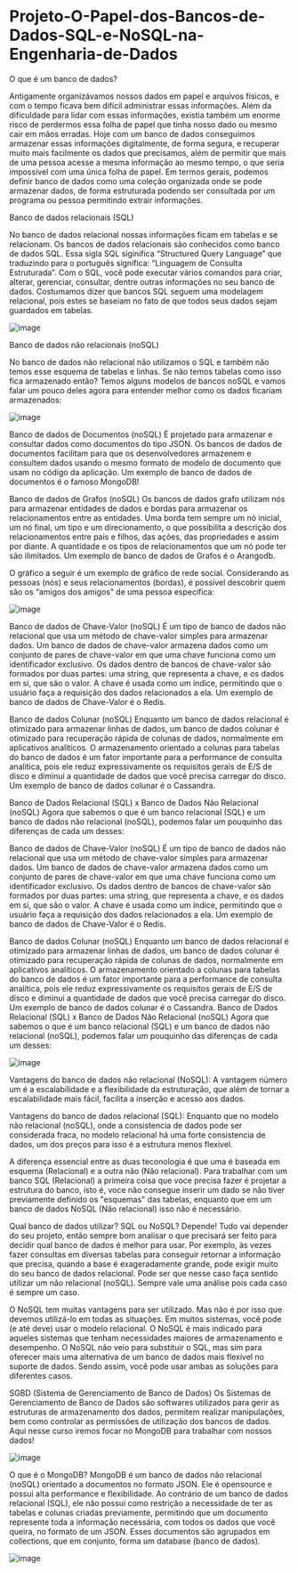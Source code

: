 # Projeto-O-Papel-dos-Bancos-de-Dados-SQL-e-NoSQL-na-Engenharia-de-Dados


O que é um banco de dados?

Antigamente organizávamos nossos dados em papel e arquivos físicos, e com o tempo ficava bem difícil administrar essas informações. Além da dificuldade para lidar com essas informações, existia também um enorme risco de perdermos essa folha de papel que tinha nosso dado ou mesmo cair em mãos erradas. Hoje com um banco de dados conseguimos armazenar essas informações digitalmente, de forma segura, e recuperar muito mais facilmente os dados que precisamos, além de permitir que mais de uma pessoa acesse a mesma informação ao mesmo tempo, o que seria impossível com uma única folha de papel.
Em termos gerais, podemos definir banco de dados como uma coleção organizada onde se pode armazenar dados, de forma estruturada podendo ser consultada por um programa ou pessoa permitindo extrair informações.

Banco de dados relacionais (SQL)

No banco de dados relacional nossas informações ficam em tabelas e se relacionam. Os bancos de dados relacionais são conhecidos como banco de dados SQL. Essa sigla SQL siginifica “Structured Query Language” que traduzindo para o português significa: “Linguagem de Consulta Estruturada”. Com o SQL, você pode executar vários comandos para criar, alterar, gerenciar, consultar, dentre outras informações no seu banco de dados. Costumamos dizer que bancos SQL seguem uma modelagem relacional, pois estes se baseiam no fato de que todos seus dados sejam guardados em tabelas.

![image](https://user-images.githubusercontent.com/101484328/191639358-5b71da1d-0142-4d17-a648-9229064243bc.png)

Banco de dados não relacionais (noSQL)

No banco de dados não relacional não utilizamos o SQL e também não temos esse esquema de tabelas e linhas. Se não temos tabelas como isso fica armazenado então? Temos alguns modelos de bancos noSQL e vamos falar um pouco deles agora para entender melhor como os dados ficariam armazenados:

![image](https://user-images.githubusercontent.com/101484328/191639479-0aab8808-c160-4908-afa3-a29775eac8ef.png)

Banco de dados de Documentos (noSQL)
É projetado para armazenar e consultar dados como documentos do tipo JSON. Os bancos de dados de documentos facilitam para que os desenvolvedores armazenem e consultem dados usando o mesmo formato de modelo de documento que usam no código da aplicação. Um exemplo de banco de dados de documentos é o famoso MongoDB!

Banco de dados de Grafos (noSQL)
Os bancos de dados grafo utilizam nós para armazenar entidades de dados e bordas para armazenar os relacionamentos entre as entidades. Uma borda tem sempre um nó inicial, um nó final, um tipo e um direcionamento, o que possibilita a descrição dos relacionamentos entre pais e filhos, das ações, das propriedades e assim por diante. A quantidade e os tipos de relacionamentos que um nó pode ter são ilimitados. Um exemplo de banco de dados de Grafos é o Arangodb.

O gráfico a seguir é um exemplo de gráfico de rede social. Considerando as pessoas (nós) e seus relacionamentos (bordas), é possível descobrir quem são os “amigos dos amigos” de uma pessoa específica:

![image](https://user-images.githubusercontent.com/101484328/191639838-8a3034e0-5a84-45b2-9dcf-a797248bdcaf.png)

Banco de dados de Chave-Valor (noSQL)
É um tipo de banco de dados não relacional que usa um método de chave-valor simples para armazenar dados. Um banco de dados de chave-valor armazena dados como um conjunto de pares de chave-valor em que uma chave funciona como um identificador exclusivo. Os dados dentro de bancos de chave-valor são formados por duas partes: uma string, que representa a chave, e os dados em si, que são o valor. A chave é usada como um índice, permitindo que o usuário faça a requisição dos dados relacionados a ela. Um exemplo de banco de dados de Chave-Valor é o Redis.

Banco de dados Colunar (noSQL)
Enquanto um banco de dados relacional é otimizado para armazenar linhas de dados, um banco de dados colunar é otimizado para recuperação rápida de colunas de dados, normalmente em aplicativos analíticos. O armazenamento orientado a colunas para tabelas do banco de dados é um fator importante para a performance de consulta analítica, pois ele reduz expressivamente os requisitos gerais de E/S de disco e diminui a quantidade de dados que você precisa carregar do disco. Um exemplo de banco de dados colunar é o Cassandra.

Banco de Dados Relacional (SQL) x Banco de Dados Não Relacional (noSQL)
Agora que sabemos o que é um banco relacional (SQL) e um banco de dados não relacional (noSQL), podemos falar um pouquinho das diferenças de cada um desses:

Banco de dados de Chave-Valor (noSQL)
É um tipo de banco de dados não relacional que usa um método de chave-valor simples para armazenar dados. Um banco de dados de chave-valor armazena dados como um conjunto de pares de chave-valor em que uma chave funciona como um identificador exclusivo. Os dados dentro de bancos de chave-valor são formados por duas partes: uma string, que representa a chave, e os dados em si, que são o valor. A chave é usada como um índice, permitindo que o usuário faça a requisição dos dados relacionados a ela. Um exemplo de banco de dados de Chave-Valor é o Redis.

Banco de dados Colunar (noSQL)
Enquanto um banco de dados relacional é otimizado para armazenar linhas de dados, um banco de dados colunar é otimizado para recuperação rápida de colunas de dados, normalmente em aplicativos analíticos. O armazenamento orientado a colunas para tabelas do banco de dados é um fator importante para a performance de consulta analítica, pois ele reduz expressivamente os requisitos gerais de E/S de disco e diminui a quantidade de dados que você precisa carregar do disco. Um exemplo de banco de dados colunar é o Cassandra.
Banco de Dados Relacional (SQL) x Banco de Dados Não Relacional (noSQL)
Agora que sabemos o que é um banco relacional (SQL) e um banco de dados não relacional (noSQL), podemos falar um pouquinho das diferenças de cada um desses:

![image](https://user-images.githubusercontent.com/101484328/191640024-3f828152-5c5c-4af2-a04e-114a657cbb45.png)

Vantagens do banco de dados não relacional (NoSQL): A vantagem número um é a escalabilidade e a flexibilidade da estruturação, que além de tornar a escalabilidade mais fácil, facilita a inserção e acesso aos dados.

Vantagens do banco de dados relacional (SQL): Enquanto que no modelo não relacional (noSQL), onde a consistencia de dados pode ser considerada fraca, no modelo relacional há uma forte consistencia de dados, um dos preços para isso é a estrutura menos flexivel.

A diferença essencial entre as duas teconologia é que uma é baseada em esquema (Relacional) e a outra não (Não relacional). Para trabalhar com um banco SQL (Relacional) a primeira coisa que voce precisa fazer é projetar a estrutura do banco, isto é, voce não consegue inserir um dado se não tiver previamente definido os "esquemas" das tabelas, enquanto que em um banco de dados NoSQL (Não relacional) isso não é necessário.

Qual banco de dados utilizar? SQL ou NoSQL?
Depende! Tudo vai depender do seu projeto, então sempre bom analisar o que precisará ser feito para decidir qual banco de dados é melhor para usar. Por exemplo, às vezes fazer consultas em diversas tabelas para conseguir retornar a informação que precisa, quando a base é exageradamente grande, pode exigir muito do seu banco de dados relacional. Pode ser que nesse caso faça sentido utilizar um não relacional (noSQL). Sempre vale uma análise pois cada caso é sempre um caso.

O NoSQL tem muitas vantagens para ser utilizado. Mas não é por isso que devemos utilizá-lo em todas as situações. Em muitos sistemas, você pode (e até deve) usar o modelo relacional. O NoSQL é mais indicado para aqueles sistemas que tenham necessidades maiores de armazenamento e desempenho. O NoSQL não veio para substituir o SQL, mas sim para oferecer mais uma alternativa de um banco de dados mais flexível no suporte de dados. Sendo assim, você pode usar ambas as soluções para diferentes casos.

SGBD (Sistema de Gerenciamento de Banco de Dados)
Os Sistemas de Gerenciamento de Banco de Dados são softwares utilizados para gerir as estruturas de armazenamento dos dados, permitem realizar manipulações, bem como controlar as permissões de utilização dos bancos de dados. Aqui nesse curso iremos focar no MongoDB para trabalhar com nossos dados!

![image](https://user-images.githubusercontent.com/101484328/191640070-0af2047c-3696-4e77-97c0-f3b33039971d.png)

O que é o MongoDB?
MongoDB é um banco de dados não relacional (noSQL) orientado a documentos no formato JSON. Ele é opensource e possui alta performance e flexibilidade. Ao contrário de um banco de dados relacional (SQL), ele não possui como restrição a necessidade de ter as tabelas e colunas criadas previamente, permitindo que um documento represente toda a informação necessária, com todos os dados que você queira, no formato de um JSON. Esses documentos são agrupados em collections, que em conjunto, forma um database (banco de dados).

![image](https://user-images.githubusercontent.com/101484328/191640165-e28f39b3-da11-4257-bd29-66dd080ce034.png)





